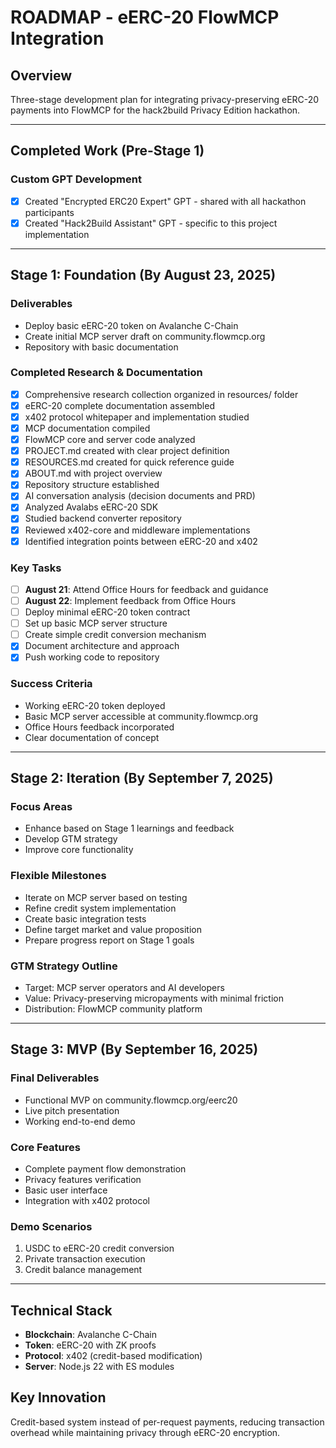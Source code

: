 # ROADMAP - eERC-20 FlowMCP Integration

## Overview
Three-stage development plan for integrating privacy-preserving eERC-20 payments into FlowMCP for the hack2build Privacy Edition hackathon.

---

## Completed Work (Pre-Stage 1)

### Custom GPT Development
- [x] Created "Encrypted ERC20 Expert" GPT - shared with all hackathon participants
- [x] Created "Hack2Build Assistant" GPT - specific to this project implementation

---

## Stage 1: Foundation (By August 23, 2025)

### Deliverables
- Deploy basic eERC-20 token on Avalanche C-Chain
- Create initial MCP server draft on community.flowmcp.org
- Repository with basic documentation

### Completed Research & Documentation
- [x] Comprehensive research collection organized in resources/ folder
- [x] eERC-20 complete documentation assembled
- [x] x402 protocol whitepaper and implementation studied
- [x] MCP documentation compiled
- [x] FlowMCP core and server code analyzed
- [x] PROJECT.md created with clear project definition
- [x] RESOURCES.md created for quick reference guide
- [x] ABOUT.md with project overview
- [x] Repository structure established
- [x] AI conversation analysis (decision documents and PRD)
- [x] Analyzed Avalabs eERC-20 SDK
- [x] Studied backend converter repository
- [x] Reviewed x402-core and middleware implementations
- [x] Identified integration points between eERC-20 and x402

### Key Tasks
- [ ] **August 21**: Attend Office Hours for feedback and guidance
- [ ] **August 22**: Implement feedback from Office Hours
- [ ] Deploy minimal eERC-20 token contract
- [ ] Set up basic MCP server structure
- [ ] Create simple credit conversion mechanism
- [x] Document architecture and approach
- [x] Push working code to repository

### Success Criteria
- Working eERC-20 token deployed
- Basic MCP server accessible at community.flowmcp.org
- Office Hours feedback incorporated
- Clear documentation of concept

---

## Stage 2: Iteration (By September 7, 2025)

### Focus Areas
- Enhance based on Stage 1 learnings and feedback
- Develop GTM strategy
- Improve core functionality

### Flexible Milestones
- Iterate on MCP server based on testing
- Refine credit system implementation
- Create basic integration tests
- Define target market and value proposition
- Prepare progress report on Stage 1 goals

### GTM Strategy Outline
- Target: MCP server operators and AI developers
- Value: Privacy-preserving micropayments with minimal friction
- Distribution: FlowMCP community platform

---

## Stage 3: MVP (By September 16, 2025)

### Final Deliverables
- Functional MVP on community.flowmcp.org/eerc20
- Live pitch presentation
- Working end-to-end demo

### Core Features
- Complete payment flow demonstration
- Privacy features verification
- Basic user interface
- Integration with x402 protocol

### Demo Scenarios
1. USDC to eERC-20 credit conversion
2. Private transaction execution
3. Credit balance management

---

## Technical Stack
- **Blockchain**: Avalanche C-Chain
- **Token**: eERC-20 with ZK proofs
- **Protocol**: x402 (credit-based modification)
- **Server**: Node.js 22 with ES modules

## Key Innovation
Credit-based system instead of per-request payments, reducing transaction overhead while maintaining privacy through eERC-20 encryption.